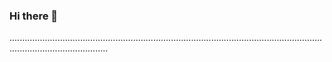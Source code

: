 ### Hi there 👋

...................................................................................................................................................................